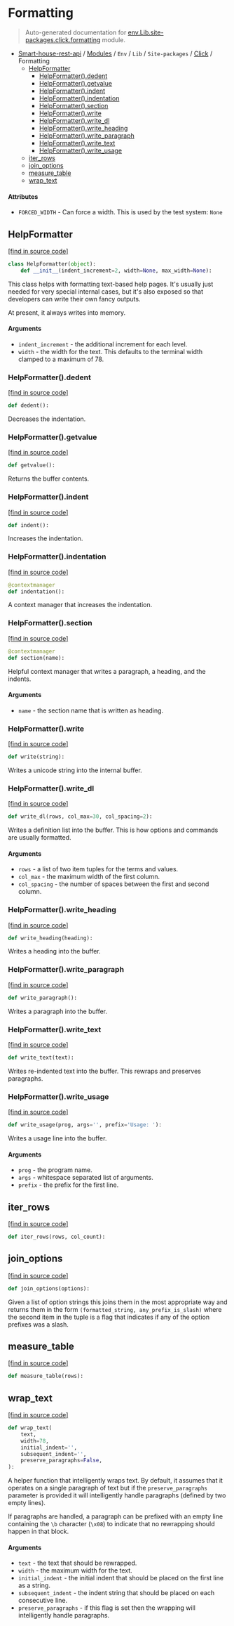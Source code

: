# Formatting

> Auto-generated documentation for [env.Lib.site-packages.click.formatting](..\..\..\..\..\env\Lib\site-packages\click\formatting.py) module.

- [Smart-house-rest-api](..\..\..\..\README.md#description) / [Modules](..\..\..\..\MODULES.md#smart-house-rest-api-modules) / `Env` / `Lib` / `Site-packages` / [Click](index.md#click) / Formatting
    - [HelpFormatter](#helpformatter)
        - [HelpFormatter().dedent](#helpformatterdedent)
        - [HelpFormatter().getvalue](#helpformattergetvalue)
        - [HelpFormatter().indent](#helpformatterindent)
        - [HelpFormatter().indentation](#helpformatterindentation)
        - [HelpFormatter().section](#helpformattersection)
        - [HelpFormatter().write](#helpformatterwrite)
        - [HelpFormatter().write_dl](#helpformatterwrite_dl)
        - [HelpFormatter().write_heading](#helpformatterwrite_heading)
        - [HelpFormatter().write_paragraph](#helpformatterwrite_paragraph)
        - [HelpFormatter().write_text](#helpformatterwrite_text)
        - [HelpFormatter().write_usage](#helpformatterwrite_usage)
    - [iter_rows](#iter_rows)
    - [join_options](#join_options)
    - [measure_table](#measure_table)
    - [wrap_text](#wrap_text)

#### Attributes

- `FORCED_WIDTH` - Can force a width.  This is used by the test system: `None`

## HelpFormatter

[[find in source code]](..\..\..\..\..\env\Lib\site-packages\click\formatting.py#L94)

```python
class HelpFormatter(object):
    def __init__(indent_increment=2, width=None, max_width=None):
```

This class helps with formatting text-based help pages.  It's
usually just needed for very special internal cases, but it's also
exposed so that developers can write their own fancy outputs.

At present, it always writes into memory.

#### Arguments

- `indent_increment` - the additional increment for each level.
- `width` - the width for the text.  This defaults to the terminal
              width clamped to a maximum of 78.

### HelpFormatter().dedent

[[find in source code]](..\..\..\..\..\env\Lib\site-packages\click\formatting.py#L126)

```python
def dedent():
```

Decreases the indentation.

### HelpFormatter().getvalue

[[find in source code]](..\..\..\..\..\env\Lib\site-packages\click\formatting.py#L261)

```python
def getvalue():
```

Returns the buffer contents.

### HelpFormatter().indent

[[find in source code]](..\..\..\..\..\env\Lib\site-packages\click\formatting.py#L122)

```python
def indent():
```

Increases the indentation.

### HelpFormatter().indentation

[[find in source code]](..\..\..\..\..\env\Lib\site-packages\click\formatting.py#L252)

```python
@contextmanager
def indentation():
```

A context manager that increases the indentation.

### HelpFormatter().section

[[find in source code]](..\..\..\..\..\env\Lib\site-packages\click\formatting.py#L237)

```python
@contextmanager
def section(name):
```

Helpful context manager that writes a paragraph, a heading,
and the indents.

#### Arguments

- `name` - the section name that is written as heading.

### HelpFormatter().write

[[find in source code]](..\..\..\..\..\env\Lib\site-packages\click\formatting.py#L118)

```python
def write(string):
```

Writes a unicode string into the internal buffer.

### HelpFormatter().write_dl

[[find in source code]](..\..\..\..\..\env\Lib\site-packages\click\formatting.py#L190)

```python
def write_dl(rows, col_max=30, col_spacing=2):
```

Writes a definition list into the buffer.  This is how options
and commands are usually formatted.

#### Arguments

- `rows` - a list of two item tuples for the terms and values.
- `col_max` - the maximum width of the first column.
- `col_spacing` - the number of spaces between the first and
                    second column.

### HelpFormatter().write_heading

[[find in source code]](..\..\..\..\..\env\Lib\site-packages\click\formatting.py#L164)

```python
def write_heading(heading):
```

Writes a heading into the buffer.

### HelpFormatter().write_paragraph

[[find in source code]](..\..\..\..\..\env\Lib\site-packages\click\formatting.py#L168)

```python
def write_paragraph():
```

Writes a paragraph into the buffer.

### HelpFormatter().write_text

[[find in source code]](..\..\..\..\..\env\Lib\site-packages\click\formatting.py#L173)

```python
def write_text(text):
```

Writes re-indented text into the buffer.  This rewraps and
preserves paragraphs.

### HelpFormatter().write_usage

[[find in source code]](..\..\..\..\..\env\Lib\site-packages\click\formatting.py#L130)

```python
def write_usage(prog, args='', prefix='Usage: '):
```

Writes a usage line into the buffer.

#### Arguments

- `prog` - the program name.
- `args` - whitespace separated list of arguments.
- `prefix` - the prefix for the first line.

## iter_rows

[[find in source code]](..\..\..\..\..\env\Lib\site-packages\click\formatting.py#L19)

```python
def iter_rows(rows, col_count):
```

## join_options

[[find in source code]](..\..\..\..\..\env\Lib\site-packages\click\formatting.py#L266)

```python
def join_options(options):
```

Given a list of option strings this joins them in the most appropriate
way and returns them in the form ``(formatted_string,
any_prefix_is_slash)`` where the second item in the tuple is a flag that
indicates if any of the option prefixes was a slash.

## measure_table

[[find in source code]](..\..\..\..\..\env\Lib\site-packages\click\formatting.py#L11)

```python
def measure_table(rows):
```

## wrap_text

[[find in source code]](..\..\..\..\..\env\Lib\site-packages\click\formatting.py#L25)

```python
def wrap_text(
    text,
    width=78,
    initial_indent='',
    subsequent_indent='',
    preserve_paragraphs=False,
):
```

A helper function that intelligently wraps text.  By default, it
assumes that it operates on a single paragraph of text but if the
`preserve_paragraphs` parameter is provided it will intelligently
handle paragraphs (defined by two empty lines).

If paragraphs are handled, a paragraph can be prefixed with an empty
line containing the ``\b`` character (``\x08``) to indicate that
no rewrapping should happen in that block.

#### Arguments

- `text` - the text that should be rewrapped.
- `width` - the maximum width for the text.
- `initial_indent` - the initial indent that should be placed on the
                       first line as a string.
- `subsequent_indent` - the indent string that should be placed on
                          each consecutive line.
- `preserve_paragraphs` - if this flag is set then the wrapping will
                            intelligently handle paragraphs.
